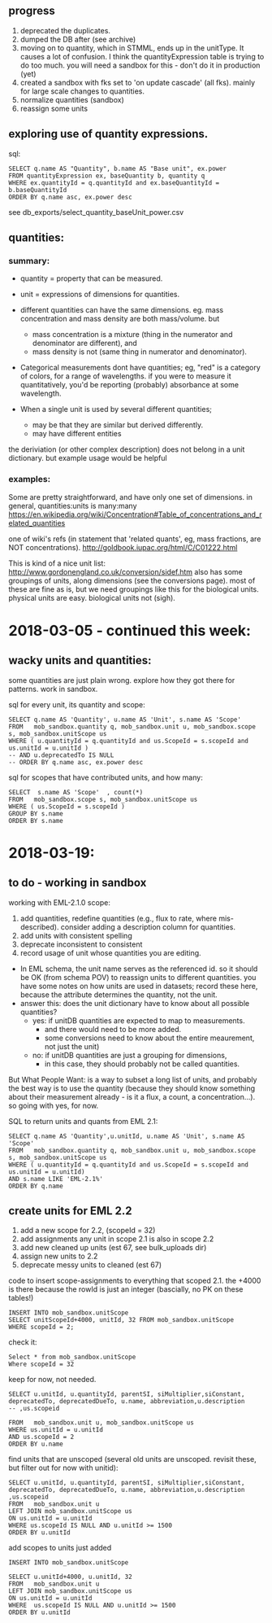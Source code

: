 ## progress
1. deprecated the duplicates.
1. dumped the DB after (see archive)
1. moving on to quantity, which in STMML, ends up in the unitType. It causes a lot of confusion. I think the quantityExpression table is trying to do too much. you will need a sandbox for this - don't do it in production (yet)
1. created a sandbox with fks set to 'on update cascade' (all fks). mainly for large scale changes to quantities. 
1. normalize quantities (sandbox)
1. reassign some units

## exploring use of quantity expressions.


sql: 
```
SELECT q.name AS "Quantity", b.name AS "Base unit", ex.power 
FROM quantityExpression ex, baseQuantity b, quantity q
WHERE ex.quantityId = q.quantityId and ex.baseQuantityId = b.baseQuantityId
ORDER BY q.name asc, ex.power desc
```
see db_exports/select_quantity_baseUnit_power.csv
 

## quantities:
### summary:
- quantity  = property that can be measured. 
- unit = expressions of dimensions for quantities.

- different quantities can have the same dimensions. eg. mass concentration and mass density are both mass/volume. but 
  - mass concentration is a mixture (thing in the numerator and denominator are different), and 
  - mass density is not (same thing in numerator and denominator).

- Categorical measurements dont have quantities; eg, "red" is a category of colors, for a range of wavelengths. if you were to measure it quantitatively, you'd be reporting (probably) absorbance at some wavelength. 
 
- When a single unit is used by several different quantities; 
  - may be that they are similar but derived differently.
  - may have different entities 

the deriviation (or other complex description) does not belong in a unit dictionary. but example usage would be helpful 
### examples:
Some are pretty straightforward, and have only one set of dimensions. in general, quantities:units is many:many 
https://en.wikipedia.org/wiki/Concentration#Table_of_concentrations_and_related_quantities

one of wiki's refs (in statement that 'related quants', eg, mass fractions, are NOT concentrations).
http://goldbook.iupac.org/html/C/C01222.html

This is kind of a nice unit list: http://www.gordonengland.co.uk/conversion/sidef.htm
also has some groupings of units, along dimensions (see the conversions page). most of these are fine as is, but we need groupings like this for the biological units. physical units are easy. biological units not (sigh).



# 2018-03-05 - continued this week:
## wacky units and quantities:
some quantities are just plain wrong. explore how they got there for patterns. work in sandbox.

sql for every unit, its quantity and scope: 
```
SELECT q.name AS 'Quantity', u.name AS 'Unit', s.name AS 'Scope'  
FROM   mob_sandbox.quantity q, mob_sandbox.unit u, mob_sandbox.scope s, mob_sandbox.unitScope us
WHERE ( u.quantityId = q.quantityId and us.ScopeId = s.scopeId and us.unitId = u.unitId )
-- AND u.deprecatedTo IS NULL 
-- ORDER BY q.name asc, ex.power desc
```



sql for scopes that have contributed units, and how many:
```
SELECT  s.name AS 'Scope'  , count(*)
FROM   mob_sandbox.scope s, mob_sandbox.unitScope us
WHERE ( us.ScopeId = s.scopeId )
GROUP BY s.name
ORDER BY s.name
```

# 2018-03-19: 
## to do - working in sandbox
working with EML-2.1.0 scope:
1. add quantities, redefine quantities (e.g., flux to rate, where mis-described). consider adding a description column for quantities.
1. add units with consistent spelling
1. deprecate inconsistent to consistent
1. record usage of unit whose quantities you are editing.

- In EML schema, the unit name serves as the referenced id. so it should be OK (from schema POV) to reassign units to different quantities. you have some notes on how units are used in datasets; record these here, because the attribute determines the quantity, not the unit. 
- answer this: does the unit dictionary have to know about all possible quantities?
  - yes: if unitDB quantities are expected to map to measurements. 
    - and there would need to be more added. 
    - some conversions need to know about the entire meaurement, not just the unit)
  - no: if unitDB quantities are just a grouping for dimensions, 
    - in this case, they should probably not be called quantities.
  
But What People Want: is a way to subset a long list of units, and probably the best way is to use the quantity (because they should know something about their measurement already - is it a flux, a count, a concentration...). so going with yes, for now.
  
SQL to return units and quants from EML 2.1: 
```
SELECT q.name AS 'Quantity',u.unitId, u.name AS 'Unit', s.name AS 'Scope'  
FROM   mob_sandbox.quantity q, mob_sandbox.unit u, mob_sandbox.scope s, mob_sandbox.unitScope us
WHERE ( u.quantityId = q.quantityId and us.ScopeId = s.scopeId and us.unitId = u.unitId)
AND s.name LIKE 'EML-2.1%'
ORDER BY q.name
```



## create units for EML 2.2
1. add a new scope for 2.2, (scopeId = 32)
1. add assignments any unit in scope 2.1 is also in scope 2.2
1. add new cleaned up units (est 67, see bulk_uploads dir)
1. assign new units to 2.2
1. deprecate messy units to cleaned (est 67)

code to insert scope-assignments to everything that scoped 2.1. the +4000 is there because the rowId is just an integer (bascially, no PK on these tables!)
```
INSERT INTO mob_sandbox.unitScope
SELECT unitScopeId+4000, unitId, 32 FROM mob_sandbox.unitScope
WHERE scopeId = 2;
```
check it: 
```
Select * from mob_sandbox.unitScope
Where scopeId = 32
```


keep for now, not needed. 
```
SELECT u.unitId, u.quantityId, parentSI, siMultiplier,siConstant, deprecatedTo, deprecatedDueTo, u.name, abbreviation,u.description
-- ,us.scopeid

FROM   mob_sandbox.unit u, mob_sandbox.unitScope us
WHERE us.unitId = u.unitId
AND us.scopeId = 2
ORDER BY u.name
```

find units that are unscoped (several old units are unscoped. revisit these, but filter out for now with unitid): 
```
SELECT u.unitId, u.quantityId, parentSI, siMultiplier,siConstant, deprecatedTo, deprecatedDueTo, u.name, abbreviation,u.description
,us.scopeid
FROM   mob_sandbox.unit u 
LEFT JOIN mob_sandbox.unitScope us
ON us.unitId = u.unitId
WHERE us.scopeId IS NULL AND u.unitId >= 1500
ORDER BY u.unitId
```

add scopes to units just added
```
INSERT INTO mob_sandbox.unitScope

SELECT u.unitId+4000, u.unitId, 32
FROM   mob_sandbox.unit u 
LEFT JOIN mob_sandbox.unitScope us
ON us.unitId = u.unitId
WHERE  us.scopeId IS NULL AND u.unitId >= 1500
ORDER BY u.unitId
```
